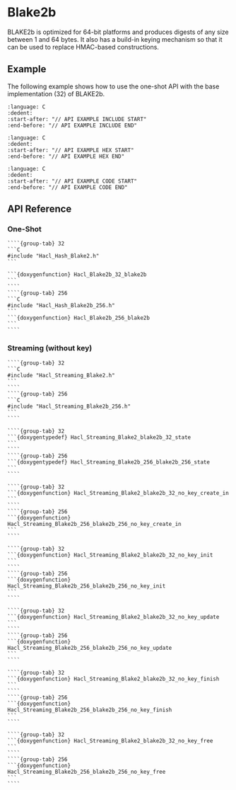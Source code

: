# Blake2b

BLAKE2b is optimized for 64-bit platforms and produces digests of any size between 1 and 64 bytes.
It also has a build-in keying mechanism so that it can be used to replace HMAC-based constructions.

## Example

The following example shows how to use the one-shot API with the base implementation (32) of BLAKE2b.

```{literalinclude} ../../../../../tests/blake2b.cc
:language: C
:dedent:
:start-after: "// API EXAMPLE INCLUDE START"
:end-before: "// API EXAMPLE INCLUDE END"
```

```{literalinclude} ../../../../../tests/blake2b.cc
:language: C
:dedent:
:start-after: "// API EXAMPLE HEX START"
:end-before: "// API EXAMPLE HEX END"
```

```{literalinclude} ../../../../../tests/blake2b.cc
:language: C
:dedent:
:start-after: "// API EXAMPLE CODE START"
:end-before: "// API EXAMPLE CODE END"
```

## API Reference

### One-Shot

`````{tabs}
````{group-tab} 32
```C
#include "Hacl_Hash_Blake2.h"
```

```{doxygenfunction} Hacl_Blake2b_32_blake2b
```
````
````{group-tab} 256
```C
#include "Hacl_Hash_Blake2b_256.h"
```
```{doxygenfunction} Hacl_Blake2b_256_blake2b
```
````
`````

### Streaming (without key)


`````{tabs}
````{group-tab} 32
```C
#include "Hacl_Streaming_Blake2.h"
```
````
````{group-tab} 256
```C
#include "Hacl_Streaming_Blake2b_256.h"
```
````
`````

`````{tabs}
````{group-tab} 32
```{doxygentypedef} Hacl_Streaming_Blake2_blake2b_32_state
```
````
````{group-tab} 256
```{doxygentypedef} Hacl_Streaming_Blake2b_256_blake2b_256_state
```
````
`````

`````{tabs}
````{group-tab} 32
```{doxygenfunction} Hacl_Streaming_Blake2_blake2b_32_no_key_create_in
```
````
````{group-tab} 256
```{doxygenfunction} Hacl_Streaming_Blake2b_256_blake2b_256_no_key_create_in
```
````
`````

`````{tabs}
````{group-tab} 32
```{doxygenfunction} Hacl_Streaming_Blake2_blake2b_32_no_key_init
```
````
````{group-tab} 256
```{doxygenfunction} Hacl_Streaming_Blake2b_256_blake2b_256_no_key_init
```
````
`````

`````{tabs}
````{group-tab} 32
```{doxygenfunction} Hacl_Streaming_Blake2_blake2b_32_no_key_update
```
````
````{group-tab} 256
```{doxygenfunction} Hacl_Streaming_Blake2b_256_blake2b_256_no_key_update
```
````
`````

`````{tabs}
````{group-tab} 32
```{doxygenfunction} Hacl_Streaming_Blake2_blake2b_32_no_key_finish
```
````
````{group-tab} 256
```{doxygenfunction} Hacl_Streaming_Blake2b_256_blake2b_256_no_key_finish
```
````
`````

`````{tabs}
````{group-tab} 32
```{doxygenfunction} Hacl_Streaming_Blake2_blake2b_32_no_key_free
```
````
````{group-tab} 256
```{doxygenfunction} Hacl_Streaming_Blake2b_256_blake2b_256_no_key_free
```
````
`````

